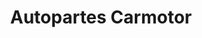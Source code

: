 ---
title: "Autopartes Carmotor"
url: /barrios-unidos/autopartes-carmotor/
shop: piezas de automóviles
---